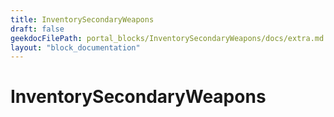 ```yaml
---
title: InventorySecondaryWeapons
draft: false
geekdocFilePath: portal_blocks/InventorySecondaryWeapons/docs/extra.md
layout: "block_documentation"
---
```

# InventorySecondaryWeapons
